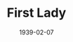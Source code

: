 ---
title: First Lady
date: 1939-02-07
closing_date: 1939-02-10
layout: productions
playbill:
Theatre: Theatre Jacksonville
Venue: Little Theatre
cast:
- A Butler: William Pearce
- A Chinese: F.A. Copp
- A Gate-Crasher: Annette Marco
- A General: Stanley Morrell
- Ann Forrester: Patty Frederick
- Belle Hardwick: Edre Ferguson
- Bleecker: Elmo Lehman
- Carter Hibbard: Lawrence Case
- Charles: Everett Dwight
- Elsworth T. Ganning: Louis Larmoyeux
- Emmy Paige: Mary Anderson
- George Mason: Olin W. Stagg
- Her Friend: Alice Coleman
- Herbert Sedgwick: Birt Byrd
- Irene Hibbard: Mrs. Gardner W. Beckett
- Jason Flemming: Raymond C. Winstead
- Lucy Chase Wayne: Mrs. Thomas L. Snowden
- Mrs. Creevy: Charlotte Ecker
- Mrs. Davenport: Dorothy Harlan
- Mrs. Ives: Aileen Clark
- Senator Keane: William Blois, Jr.
- Senor Ortega: Paul Delgado
- Sophy Prescott: Eloise Frink
- Stephen Wayne: Allen Moreland
- The Baroness: Ilah Fay Blois
- Tom Hardwick: William H. Moore
crew:
- Director: Huron L. Blyden
- Lighting:
  - Earl DeFlorin
  - Roy Hill
- Make-up: Mrs. Everett Dwight
- Props:
  - Elizabeth Blasingame
  - Meriel Milam
  - Mrs. H. Ward Preston
- Staging:
  - Alex Pillsbury
  - Hall Harris
  - Jesse Hoagland
  - Joseph Azar
  - P.G. Camp
  - Ray Williams
  - William Pearce
orchestra:
external_links:
---